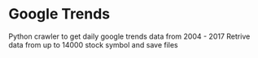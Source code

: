 # Google Trends
Python crawler to get daily google trends data from 2004 - 2017
Retrive data from up to 14000 stock symbol and save files
